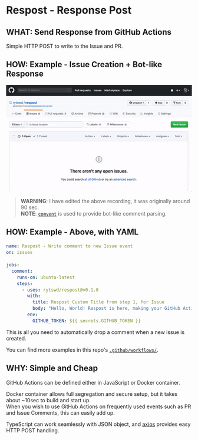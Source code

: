 # Respost - Response Post

## **WHAT**: Send Response from GitHub Actions

Simple HTTP POST to write to the Issue and PR.

## **HOW**: Example - Issue Creation + Bot-like Response

![Issue Creation, with Comvent](docs/respost_issue_example.gif)

> **WARNING**: I have edited the above recording, it was originally around 90 sec.  
> **NOTE**: [`comvent`](http://github.com/rytswd/comvent) is used to provide bot-like comment parsing.

## **HOW**: Example - Above, with YAML

```yaml
name: Respost - Write comment to new Issue event
on: issues

jobs:
  comment:
    runs-on: ubuntu-latest
    steps:
      - uses: rytswd/respost@v0.1.0
        with:
          title: Respost Custom Title from step 1, for Issue
          body: "Hello, World! Respost is here, making your GitHub Actions workflow even easier!"
        env:
          GITHUB_TOKEN: ${{ secrets.GITHUB_TOKEN }}
```

This is all you need to automatically drop a comment when a new issue is created.

You can find more examples in this repo's [`.github/workflows/`](.github/workflows/).

## **WHY**: Simple and Cheap

GitHub Actions can be defined either in JavaScript or Docker container.

Docker container allows full segregation and secure setup, but it takes about ~10sec to build and start up.  
When you wish to use GitHub Actions on frequently used events such as PR and Issue Comments, this can easily add up.

TypeScript can work seamlessly with JSON object, and [axios](github.com/axios/axios) provides easy HTTP POST handling.
